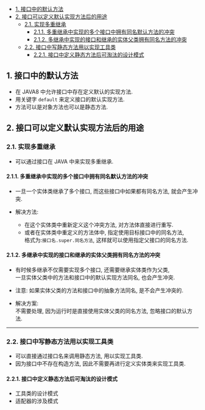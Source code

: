 <!-- TOC -->

- [1. 接口中的默认方法](#1-接口中的默认方法)
- [2. 接口可以定义默认实现方法后的用途](#2-接口可以定义默认实现方法后的用途)
  - [2.1. 实现多重继承](#21-实现多重继承)
    - [2.1.1. 多重继承中实现的多个接口中拥有同名默认方法的冲突](#211-多重继承中实现的多个接口中拥有同名默认方法的冲突)
    - [2.1.2. 多继承中实现的接口和继承的实体父类拥有同名方法的冲突](#212-多继承中实现的接口和继承的实体父类拥有同名方法的冲突)
  - [2.2. 接口中写静态方法用以实现工具类](#22-接口中写静态方法用以实现工具类)
    - [2.2.1. 接口中定义静态方法后可淘汰的设计模式](#221-接口中定义静态方法后可淘汰的设计模式)

<!-- /TOC -->

## 1. 接口中的默认方法
- 在 JAVA8 中允许接口中存在定义默认的实现方法.
- 用关键字 `default` 来定义接口的默认实现方法.
- 方法可以是对象方法也可以是静态方法.

## 2. 接口可以定义默认实现方法后的用途

### 2.1. 实现多重继承
- 可以通过接口在 JAVA 中来实现多重继承.

#### 2.1.1. 多重继承中实现的多个接口中拥有同名默认方法的冲突
- 一旦一个实体类继承了多个接口, 而这些接口中如果都有同名方法, 就会产生冲突.

- 解决方法:  
  - 在这个实体类中重新定义这个冲突方法, 对方法体直接进行重写.
  - 或者在实体类中重定义的方法体中, 指定使用目标接口中的同名方法,   
    格式为:`接口名.super.同名方法`, 这样就可以使用指定父接口的同名方法.

#### 2.1.2. 多继承中实现的接口和继承的实体父类拥有同名方法的冲突
- 有时候多继承不仅需要实现多个接口, 还需要继承实体类作为父类,  
  一旦实体父类中的方法和接口中的默认实现方法同名, 也会产生冲突.  

- 注意: 如果实体父类的方法和接口中的抽象方法同名, 是不会产生冲突的.  

- 解决方案:  
  不需要处理, 因为运行时是直接使用实体父类的同名方法, 忽略接口的默认方法.
  
****

### 2.2. 接口中写静态方法用以实现工具类
- 可以直接通过接口名来调用静态方法, 用以实现工具类.
- 因为接口中不存在构造方法, 因此不需要再进行定义实体类来实现工具类.

#### 2.2.1. 接口中定义静态方法后可淘汰的设计模式
- 工具类的设计模式
- 适配器的涉及模式